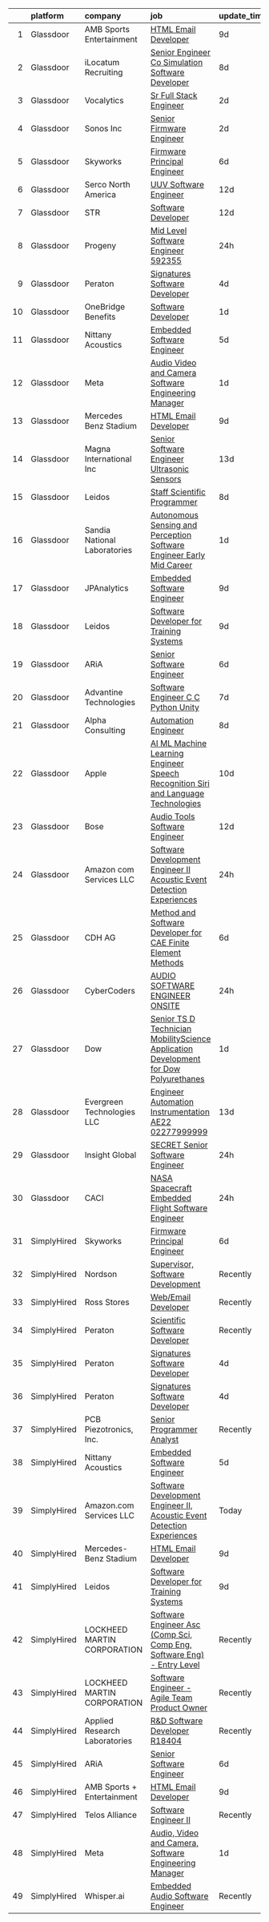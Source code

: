 

|    | platform    | company                       | job                                                                                                                                                                                                                                                                                                                                                                                                                                                                                                                                                                                                                                                                                                                                                                                                                                                                                                                                                                                                                                                                                                                                                                                                                                                                                                                                                                                                                                                                                                                                             | update_time   | location                |
|---:|:------------|:------------------------------|:------------------------------------------------------------------------------------------------------------------------------------------------------------------------------------------------------------------------------------------------------------------------------------------------------------------------------------------------------------------------------------------------------------------------------------------------------------------------------------------------------------------------------------------------------------------------------------------------------------------------------------------------------------------------------------------------------------------------------------------------------------------------------------------------------------------------------------------------------------------------------------------------------------------------------------------------------------------------------------------------------------------------------------------------------------------------------------------------------------------------------------------------------------------------------------------------------------------------------------------------------------------------------------------------------------------------------------------------------------------------------------------------------------------------------------------------------------------------------------------------------------------------------------------------|:--------------|:------------------------|
|  1 | Glassdoor   | AMB Sports   Entertainment    | [HTML Email Developer](https://www.glassdoor.com/partner/jobListing.htm?pos=115&ao=1136043&s=58&guid=0000018267a66456b1d75ea8cf49252b&src=GD_JOB_AD&t=SR&vt=w&cs=1_4c4c8194&cb=1659596334511&jobListingId=1008028235126&jrtk=3-0-1g9jqcp4ekf0n801-1g9jqcp4sk60j801-eacde8b18bac105a-)                                                                                                                                                                                                                                                                                                                                                                                                                                                                                                                                                                                                                                                                                                                                                                                                                                                                                                                                                                                                                                                                                                                                                                                                                                                           | 9d            | Atlanta, GA             |
|  2 | Glassdoor   | iLocatum Recruiting           | [Senior Engineer   Co Simulation Software Developer](https://www.glassdoor.com/partner/jobListing.htm?pos=112&ao=1110586&s=58&guid=0000018267a66456b1d75ea8cf49252b&src=GD_JOB_AD&t=SR&vt=w&ea=1&cs=1_56d978b8&cb=1659596334511&jobListingId=1008031184795&cpc=FB7E4A1762AE5BEC&jrtk=3-0-1g9jqcp4ekf0n801-1g9jqcp4sk60j801-3d7f67eb8dbe255a--6NYlbfkN0D1UcI9BXC1f5QSBjMbPamHM6GlmOeW7DhZo1lcFVxibe-vyE4u5NZNh4gYETyu5OMFhdH-WBklkaddU-TxotsMAFIXZ8lhyqh95OVXubFBgikApSy1URaL6nfvsi0uy7p44YIwUYwOjBvN1kQTFzH0pL2q51e43f2zZcrg3-KSUd8MLAz2NQJI1-EzcnAQvhjIBlthgZlLB5HTlpgNLZbSkdZJhxLFmU0S3sQ9_DxVuBeVmhepP3k_VATdtNURFEKJkyBIUKXb7EUrVNzz_8mSnOuu9IfHf6afOI5LY9pd260vYUpTCpGc_-EcvaN98Rz6uw1eJj6bXMdkTFqpaX_ZnY_u_UFmTO6XiExBz0yE4qIll8eWq2apgS8-qehWv_d7F5VPqdysXH3OG_dTcoMFetztOJKUbnHe6rEH0LaquEm7E4TmQqC6j64KPNYVq9tNLLfNgY_zZHgLy0Ri0IBwKAr2Ge0i9eTqbb2f9R0Ug9g2Hled26Oo5kBNMKmgWq82SMibZlHQ-7gzVfB2YJGe83sbjpC3SzAi9eVKDe2RVyJffVq2Nv8P)                                                                                                                                                                                                                                                                                                                                                                                                                                                                                                                                                                                                   | 8d            | Westmont, IL            |
|  3 | Glassdoor   | Vocalytics                    | [Sr  Full Stack Engineer](https://www.glassdoor.com/partner/jobListing.htm?pos=118&ao=1136043&s=58&guid=0000018267a66456b1d75ea8cf49252b&src=GD_JOB_AD&t=SR&vt=w&ea=1&cs=1_76f20dac&cb=1659596334512&jobListingId=1008045659637&jrtk=3-0-1g9jqcp4ekf0n801-1g9jqcp4sk60j801-8945c6b11cdb6226-)                                                                                                                                                                                                                                                                                                                                                                                                                                                                                                                                                                                                                                                                                                                                                                                                                                                                                                                                                                                                                                                                                                                                                                                                                                                   | 2d            | Remote                  |
|  4 | Glassdoor   | Sonos  Inc                    | [Senior Firmware Engineer](https://www.glassdoor.com/partner/jobListing.htm?pos=121&ao=1136043&s=58&guid=0000018267a66456b1d75ea8cf49252b&src=GD_JOB_AD&t=SR&vt=w&cs=1_fba7d2eb&cb=1659596334512&jobListingId=1008045067501&jrtk=3-0-1g9jqcp4ekf0n801-1g9jqcp4sk60j801-6430edc7977b7480-)                                                                                                                                                                                                                                                                                                                                                                                                                                                                                                                                                                                                                                                                                                                                                                                                                                                                                                                                                                                                                                                                                                                                                                                                                                                       | 2d            | Louisville, KY          |
|  5 | Glassdoor   | Skyworks                      | [Firmware Principal Engineer](https://www.glassdoor.com/partner/jobListing.htm?pos=101&ao=1110586&s=58&guid=0000018267a66456b1d75ea8cf49252b&src=GD_JOB_AD&t=SR&vt=w&cs=1_6856f178&cb=1659596334508&jobListingId=1008036261688&cpc=7C8D5D6438C602C2&jrtk=3-0-1g9jqcp4ekf0n801-1g9jqcp4sk60j801-e7fab630f13f3fc8--6NYlbfkN0DHQ2YF_lzanMOpjgFd_u1JSCUjxU03gesn9XxhbS0077QO4yJjDmI95AhBT2FcdaxIbs9_5ufFmM-YOeCI_eI14COSbnENS7Xm_bkReTALQz_wHDcZr0zT8RRUAiWev8-4FyqD9pVDF2C6Ocnsg8d2QDBddscxrqgyz9YqlQD5h_dgr8gKx-yfnUm3E_TjLSiQWpuhBESSPsEUke7wAcybIeDgkWk5pKju6snYU3jNe4FXgp-ZS3LzH1SE16ZGv7Nvh4OXafNV1gMojMf2YKTxyt9_phewjh1bPh9si-BUJmz8kN2id9fsRHxXqfrcyLLk6QAxnMJkOzNEYHV_sIA7koIYsBTpWA2tUsAPSY171Md0NfjFH0_PEpT1or8sdEVCRQPy5kPnQJzLWq0xOrHQrzsh2XgsEz3Xh2ZO22d3iUPEYJ5s8-nI0MVNp6kdcwBfGFb_7HIkWVLynsCjc9nGQYtxExZZ_onrV7CTSVjXVIw-Kdyans4smt5nIX4lS9-UiqYRzaD700-WpDQroWK0nXqDbeAETemboCI9HUDQDJTIqDkEUIUIS5-lolaBSaidlVzBMcI9yktQOxnTDdaH-pKCkI0Y_TeQ0DrE0eGYGZOvkv1APwYqoPmFgzkeHz2r-UiYWYtn25gvfB54pufbKUtpMBPJurk%3D)                                                                                                                                                                                                                                                                                                                                                                                                                                                                                                                 | 6d            | Beaverton, OR           |
|  6 | Glassdoor   | Serco North America           | [UUV Software Engineer](https://www.glassdoor.com/partner/jobListing.htm?pos=127&ao=1136043&s=58&guid=0000018267a66456b1d75ea8cf49252b&src=GD_JOB_AD&t=SR&vt=w&cs=1_a6e7784f&cb=1659596334512&jobListingId=1008022024506&jrtk=3-0-1g9jqcp4ekf0n801-1g9jqcp4sk60j801-c10f041f04d1a0fd-)                                                                                                                                                                                                                                                                                                                                                                                                                                                                                                                                                                                                                                                                                                                                                                                                                                                                                                                                                                                                                                                                                                                                                                                                                                                          | 12d           | Newport, RI             |
|  7 | Glassdoor   | STR                           | [Software Developer](https://www.glassdoor.com/partner/jobListing.htm?pos=124&ao=1136043&s=58&guid=0000018267a66456b1d75ea8cf49252b&src=GD_JOB_AD&t=SR&vt=w&ea=1&cs=1_191a0301&cb=1659596334512&jobListingId=1008023447856&jrtk=3-0-1g9jqcp4ekf0n801-1g9jqcp4sk60j801-d60648e76305f06c-)                                                                                                                                                                                                                                                                                                                                                                                                                                                                                                                                                                                                                                                                                                                                                                                                                                                                                                                                                                                                                                                                                                                                                                                                                                                        | 12d           | Dayton, OH              |
|  8 | Glassdoor   | Progeny                       | [Mid Level Software Engineer  592355 ](https://www.glassdoor.com/partner/jobListing.htm?pos=116&ao=1136043&s=58&guid=0000018267a66456b1d75ea8cf49252b&src=GD_JOB_AD&t=SR&vt=w&cs=1_5e2ba273&cb=1659596334511&jobListingId=1008050747766&jrtk=3-0-1g9jqcp4ekf0n801-1g9jqcp4sk60j801-a17c577752ec897e-)                                                                                                                                                                                                                                                                                                                                                                                                                                                                                                                                                                                                                                                                                                                                                                                                                                                                                                                                                                                                                                                                                                                                                                                                                                           | 24h           | Manassas, VA            |
|  9 | Glassdoor   | Peraton                       | [Signatures Software Developer](https://www.glassdoor.com/partner/jobListing.htm?pos=105&ao=1110586&s=58&guid=0000018267a66456b1d75ea8cf49252b&src=GD_JOB_AD&t=SR&vt=w&cs=1_a6d595fb&cb=1659596334509&jobListingId=1008039349868&cpc=C19BE7EA145E205E&jrtk=3-0-1g9jqcp4ekf0n801-1g9jqcp4sk60j801-12b7d26dee4f4361--6NYlbfkN0Cx7R8OmodZU4Ze4hnUhR0Myw3_voyDLMHXumN7ynSuTrXceT3foN28OOGtcbbQ_775nrUtcEj3Ul0vLtzdamFe0Adhdve6qrEAT8Ivol-tXcF8bxWk0r1gBssjXWmRkIGjy8acjiZtQjOiAyyUnn_Cr58-YUJ4aKkcYNo0yl5RUpsWLzkfl9et0RAvYat0z13WX46p77d9HTkocp4eFoUzYFi9-Mdh9DJbTaiT2htRbF7qWKQm6YAPRnInPfaI4S3aM4UtUmKT5JQiAC0Ar-_zZyroypzKLTjZVHqyh9MXALY148wtE5EXtTSvAqWJszEWkPVelBkJkFRtym_XJKWUILkK__qUqEd-ZIVt2O9bwpmiHGJHt6sQOGHG8yR5olALDs53V4hqFjQILWNShcJ38p-mc48MiD5Gs1qUBhFg3KLxtyFiz7jJfchvu4CqXbdp_bqVGIpngEnZ11EZxYI6_sJ5dO3tLi66fNwoHcIS-RGZ0Kbc3WBmr67qsG4MbJ55ITP26exxrOiqiEzLjDEYg4ev7rSOV8zgCesiX3zTSlEFI20W9PN8wvq5W2RyDm4HX3BBkrtr-7JBDQi5eSQ54Jp6KilMpEnbHP7zCC4dJng7HzdCozqmzgAolTfhCcF0L4r-iRSJZ0WDb4SNky-ayCc-HE3ccSbhYGGzYwF-LbJ75wdh3UCitJ2kqvSSSgk4dxx7I-JTkCAtaNI4M418ZwBzzbMe2NtSlkPuWRPEc2updoAkxkCDUzpEa785MHedQtN4Mi4qbGWQmoS6fUbA6LdIrM1yAoivC4q969Ye6mE7KkIN-_JcTAONk7PY2K05g5dPlo78kJLp6EtgCZlwl9AMNb65Hw24wJMWz9pI_OvjR_r77ziHhrgs0L2vbWB91DSv93wi0Ad4rSrLP9j-Vhy78oiatKv_6M0IUK0mly4k72r7bSl4_-Sp5Z3ldg2BrQoKsC_8uQjH3jvOOLGl_lV9N-Yp9iI0k3xR_2BIVJQqNODKAVWCPmgcsjoAp9D9HuZoB4-QF2bxG6J86ln-fSTVwgNYEwDk4m3Y3KLRfeZLeI5S4VBwiSGeRcsZ1qpXIGjOY_CaOdqRV6OOWhhWnBi9nxYIJyso_-KIJDYFWmudcrmB7x2nPFiEAo7JDIEzTtMD79YGlA%3D%3D) | 4d            | Bethesda, MD            |
| 10 | Glassdoor   | OneBridge Benefits            | [Software Developer](https://www.glassdoor.com/partner/jobListing.htm?pos=120&ao=1136043&s=58&guid=0000018267a66456b1d75ea8cf49252b&src=GD_JOB_AD&t=SR&vt=w&ea=1&cs=1_5edb77ea&cb=1659596334512&jobListingId=1008047095097&jrtk=3-0-1g9jqcp4ekf0n801-1g9jqcp4sk60j801-36642876585a2c62-)                                                                                                                                                                                                                                                                                                                                                                                                                                                                                                                                                                                                                                                                                                                                                                                                                                                                                                                                                                                                                                                                                                                                                                                                                                                        | 1d            | Buffalo, NY             |
| 11 | Glassdoor   | Nittany Acoustics             | [Embedded Software Engineer](https://www.glassdoor.com/partner/jobListing.htm?pos=107&ao=1110586&s=58&guid=0000018267a66456b1d75ea8cf49252b&src=GD_JOB_AD&t=SR&vt=w&ea=1&cs=1_54929ba2&cb=1659596334509&jobListingId=1008038298146&cpc=4B86475FAF393599&jrtk=3-0-1g9jqcp4ekf0n801-1g9jqcp4sk60j801-0ea1849893469c83--6NYlbfkN0DfhRLDY5E7BVY3xhBTAobuSaZ3WR2SqAJ-w4NHeQGDZxuTLtiUsxSy8QBXJ2H4pCbw38-bo7P_bVKAwnqdF-Sn4qZ2uCo5pvG_GM1PTL_Bq58rSSAKQ192D_2f5Ej86OhFOm13DGp2Wk2WB5ggup-37_Sqc6LRpevodul_IJcceisAhrDJtv5G_26PII0NW5xw2z01pg6imC6MyEX95uOk3BofMjecRNaNke1MEqxJAAWJgbZpbu9InDgpMQ9vemlS6cZ5nwqxTuGZbVUWGFC5YiUvBhNfMWBhMF_tRzZvKKUm2vOQqS99fY_XjV0XV0PJoDM2FKw6Xw1C2WpiL4Gx9Mi5NH-LxeTimyBlC-wdJdV8Ux0CjfcUNjr-aF-ehYiIxRHN-A7dMSgm9sDGLP2XbfDQlYAxOvPZ26AWJmbYi0-i9lY5c0V1Gi9w9Jv-3YNLYCawwOD6AEFiqgZCug290Ki4ty4mg0eFifaoiw8pu8cMFsVut-nxTYO5daXmIQM%3D)                                                                                                                                                                                                                                                                                                                                                                                                                                                                                                                                                                                                                                                                             | 5d            | Remote                  |
| 12 | Glassdoor   | Meta                          | [Audio  Video and Camera  Software Engineering Manager](https://www.glassdoor.com/partner/jobListing.htm?pos=108&ao=1110586&s=58&guid=0000018267a66456b1d75ea8cf49252b&src=GD_JOB_AD&t=SR&vt=w&cs=1_a612bc57&cb=1659596334509&jobListingId=1008048424140&cpc=292036AD7E8A5303&jrtk=3-0-1g9jqcp4ekf0n801-1g9jqcp4sk60j801-2f3e3f080289ccc8--6NYlbfkN0DYl4UJW4r1Vl7FEn6T9F-rD9lpC-0oMJVSiWjK_MGUd8e8cHXcpv6KPyjLHZEfqkUkuW4FeZdGHDOYIbKXpOVzpgHYmd0Mdxqbqr9bWX3wOX-YPwUGzzOCVebAPW5gJCa7KI4uayUPCSFg0Fa9x7a0yOW_XMVHtA9I4R6GFxvKRwny0T-wmqiD_LqxCY-RiiVsN9NqARkNrOMLH7fW4EIkFu9A_iTYP19BCgnHMs0q4laaN8qFh0sfydJ9o80bK8q8ioJ8RwyMRodCMuefAazuuUBzB3APqOzfDe7Ui1UOfCXIFvxtMJ_2ZVaUX4MmZbfuQ2edILuzU5N3sFIk2_reCHaY6M4NHi4siZDywGYJNDdat3BuPHBiqgHiH_fJotuFe4ftZ8QIgnyOMsWLQOygnG_RFX3HjD55gaDq9hJ6pY4zW_l6ZTJ2jAtlPQZBIdRXxIcT4PPxHOknXy6LPRmYEk7Pz4OoOdzc2HOG2AzRh11_xP9hXpnl47mu_O_O6g6LB9IGVmFJiagmi3NmLHzIM8EQCDouQVnvEEtt4eHBSrwYV5eCGt-dKW7pPEK8CVSS8_P6u5lCBrGjufGf3zq9i4HeUMfAAQ0NxaQ7T3ESOqtkrDlNrrDPgi1_cF0UZwsVw0WYToVsjem2P8_IQRTJ1q4oDj318aYNFxA5HCbENjXPc7FMtYcSN3nNiuAPtjmOtleQUcv5PmoWf22vm1b-vuuHG9Tsm5j6rBTqJbuoigONpTYLZnzZ31FQhrAtTUxySef9DcEAlT-YXHbKuCLYpfc_XunwgYQhHH30X6-AyJdnuLyUF-CZudU6ZBYAuRIXoBVwXJmcD54Cl4c_8h8kjP0m2p32HFmxzc79UG2G9WGP7id0KF5TVE_Gxi775JRZMXXHvsBsesqGqKvA3P3XlKq7ENvf9F6SZCxe_gHgpb0Xss5Rza2zL0SRFfqOHp4AAq-Ll_WRSfdyEEEO1Cfz4u3UFYRrilMluDdJd2aYiWQVyl4DgF0853Z7CHV9Da6roRsv7BLOz2z3QAz-5ArlB0AgTykVErrGmS59mBc6rQ%3D%3D)                                                                         | 1d            | Burlingame, CA          |
| 13 | Glassdoor   | Mercedes Benz Stadium         | [HTML Email Developer](https://www.glassdoor.com/partner/jobListing.htm?pos=113&ao=1136043&s=58&guid=0000018267a66456b1d75ea8cf49252b&src=GD_JOB_AD&t=SR&vt=w&ea=1&cs=1_5060c0fe&cb=1659596334511&jobListingId=1008028184763&jrtk=3-0-1g9jqcp4ekf0n801-1g9jqcp4sk60j801-9a547699c45640b0-)                                                                                                                                                                                                                                                                                                                                                                                                                                                                                                                                                                                                                                                                                                                                                                                                                                                                                                                                                                                                                                                                                                                                                                                                                                                      | 9d            | Atlanta, GA             |
| 14 | Glassdoor   | Magna International Inc       | [Senior Software Engineer   Ultrasonic Sensors](https://www.glassdoor.com/partner/jobListing.htm?pos=122&ao=1136043&s=58&guid=0000018267a66456b1d75ea8cf49252b&src=GD_JOB_AD&t=SR&vt=w&cs=1_27472a9a&cb=1659596334512&jobListingId=1008020691159&jrtk=3-0-1g9jqcp4ekf0n801-1g9jqcp4sk60j801-9206e4547b050ee0-)                                                                                                                                                                                                                                                                                                                                                                                                                                                                                                                                                                                                                                                                                                                                                                                                                                                                                                                                                                                                                                                                                                                                                                                                                                  | 13d           | Auburn Hills, MI        |
| 15 | Glassdoor   | Leidos                        | [Staff Scientific Programmer](https://www.glassdoor.com/partner/jobListing.htm?pos=104&ao=1110586&s=58&guid=0000018267a66456b1d75ea8cf49252b&src=GD_JOB_AD&t=SR&vt=w&cs=1_5d2ba184&cb=1659596334508&jobListingId=1008032008142&cpc=009A9C8147DF705D&jrtk=3-0-1g9jqcp4ekf0n801-1g9jqcp4sk60j801-1f38abc9fade6d07--6NYlbfkN0CZUO70VSdYKA8PR3jfrSh5ljhqJhfDt0PzQCMubt8cRihWbmqO_-Ccw6DGinMZCyLjp7BOTRSlLWf3gecSskMubrtfqdweFHo-tiUJv3MS7mmsQgUZSSWJxsyjB2X_ymEgsC8kMBCxJYrrYD2Hlb7w2vJZ5jZQbRUgFj-m7MwtFeyGIzhx1winPE9yImZMbcHQe-M9fjkIXJIXNKx46yD00CfSuB5Tso6aMvHM-snJvxM_jprAgeOx5HmuV1otbdekBqNTjxljzl34ARNwEEmEZpBVOnedBybdMqg1c5p5xOfFr0LNHoEvHUlxUeFjLDp3fa84lMRHuWzH5MB34ikSMyU4nZL_fF53LLrYwbwVL3Y-nCbJyOtE2DBIJTpIqPeEuy8U4NPBSDRTpweJeP9Pr2T7OdyQSnDalVdLXlH_jHbVR8ZKBsq-jQfQJaVaCoAJ38Aa3ZkGa6Zgez3S7-Rqfc89L_wRs1hZNigAfJL9LSrgBJySuTU4UAfYE2J3FM2djbSFZPpFbdoDAYbEd53nDgPhtLHwucCfZ1KD2g0kqt7sxDypM3x9pmnctL34ZXuONqyI9z6Y1xhjFpD4ruAJ1yDIAXIVYd52-TKk6EsGj0PKv43KyycY)                                                                                                                                                                                                                                                                                                                                                                                                                                                                                                                                                               | 8d            | Bethesda, MD            |
| 16 | Glassdoor   | Sandia National Laboratories  | [Autonomous Sensing and Perception Software Engineer  Early Mid Career ](https://www.glassdoor.com/partner/jobListing.htm?pos=114&ao=1136043&s=58&guid=0000018267a66456b1d75ea8cf49252b&src=GD_JOB_AD&t=SR&vt=w&cs=1_d1cb6cbe&cb=1659596334511&jobListingId=1008047913311&jrtk=3-0-1g9jqcp4ekf0n801-1g9jqcp4sk60j801-71bb59f86f70195a-)                                                                                                                                                                                                                                                                                                                                                                                                                                                                                                                                                                                                                                                                                                                                                                                                                                                                                                                                                                                                                                                                                                                                                                                                         | 1d            | Albuquerque, NM         |
| 17 | Glassdoor   | JPAnalytics                   | [Embedded Software Engineer](https://www.glassdoor.com/partner/jobListing.htm?pos=126&ao=1136043&s=58&guid=0000018267a66456b1d75ea8cf49252b&src=GD_JOB_AD&t=SR&vt=w&cs=1_82788d9f&cb=1659596334512&jobListingId=1008027057037&jrtk=3-0-1g9jqcp4ekf0n801-1g9jqcp4sk60j801-884b5ac597197960-)                                                                                                                                                                                                                                                                                                                                                                                                                                                                                                                                                                                                                                                                                                                                                                                                                                                                                                                                                                                                                                                                                                                                                                                                                                                     | 9d            | East Falmouth, MA       |
| 18 | Glassdoor   | Leidos                        | [Software Developer for Training Systems](https://www.glassdoor.com/partner/jobListing.htm?pos=103&ao=1110586&s=58&guid=0000018267a66456b1d75ea8cf49252b&src=GD_JOB_AD&t=SR&vt=w&cs=1_657701b4&cb=1659596334508&jobListingId=1008027833923&cpc=63E4514951618C5C&jrtk=3-0-1g9jqcp4ekf0n801-1g9jqcp4sk60j801-183065c03579bde0--6NYlbfkN0CZUO70VSdYKA8PR3jfrSh5ljhqJhfDt0PzQCMubt8cRihWbmqO_-Ccw6DGinMZCyKXTah149IElIo13-QZQJcdQn15N9Jxw-gfH0vBNXQ83H-xL1VHb5T889X15fcU2GMZMPBZ13hyA7bZo_vy9UZYTq3zNO-5xR-6bX809QKaAQNeiZOe6Q0LKrXFvxHx8YrRVSc8eCgTqlacmxuzzek5gOlsiVXqqYLOa48pAfXx0yqclYlffCN4tvnyGfqLqobfJajWSqIf3kOgUaDKW2teJdMMHpAnP7QnNsgO43WE2CCKw8KoOOCYClMNLHueM18aVsI2efTRz7SJAHtM5t-WS7NShhnUmCd8QtUZlwiTdZFKjtLXQkvsV43bWB9HFIPa0cTpaEI61N4Qa0QgEIaKZ_GsXNMMdEk6I8ewtHPHvU_suVu7tH3YqVGGHXRqQzmoKfB4aubb35GA8qJvZBQGlN5H3hYsvioFQUfCAD_3B2FX6zcEktCP6KzAhCZzKh21hY1IWzaLh76ysp-rsTxCJEAqeGsHXGPTbqTFqjtfG5iRp3sig34EA-2XW3JSLzkCglb0bbOkqreN0vwrc8tMifn-DTSaKrzDbhbtGtabaEHnz-YtZDTjs8B8uEUuYQegW2yPuL8Jkw%3D%3D)                                                                                                                                                                                                                                                                                                                                                                                                                                                                                                                       | 9d            | Bethesda, MD            |
| 19 | Glassdoor   | ARiA                          | [Senior Software Engineer](https://www.glassdoor.com/partner/jobListing.htm?pos=102&ao=1110586&s=58&guid=0000018267a66456b1d75ea8cf49252b&src=GD_JOB_AD&t=SR&vt=w&ea=1&cs=1_e54a673a&cb=1659596334509&jobListingId=1008035313771&cpc=A1F772DE77098288&jrtk=3-0-1g9jqcp4ekf0n801-1g9jqcp4sk60j801-55062b51fc6b7795--6NYlbfkN0ACu_hgM4mYOpGjE6TXudS1eLEYdlotK5aSiNrSIRlNjrOhnyvEHI4wAf0vSRgE6-O0rvPs7gvb9THpwAfOFg_uj7xGB_lcX92EiFk_Bb3v_2ryN0Jo0SjUxS2BXdfgUXa7nqfq6enH0dD0_fK8DyMPAuza8qkuUTiV0w7Sdo36SCM3bdktqmxMWCxsk5x4xjoYOML-N_Z9AhGcB39uqEV4CZbxHvrNSg2vQStAhaNr68_ujaPoQkMBRuHA4NwDgjRxMJAzK-1S2kdzI0x3riABDtch2inwRpwH-PnjnQZ39LFn8L5pTkKb9B7mVstmEAiYn051PxYjt6h8--O-M6zUSUlTKaaUP4-zmCBRRIAX95ynnzY7NU7ZUgb19KMAxaF_5WvOn96wBc_zXFYoj6wV5CqKmh_3eMu2HeGBy6A_DeCKXqSn0XqbOyHCfntDbP7MIS2ypc0rbSp33jLtF5q2wo3cvWfTeac9EjF6GTseKXjQGT-6V_1x5ZKtQILAFZ0Kwulo_UIITg%3D%3D)                                                                                                                                                                                                                                                                                                                                                                                                                                                                                                                                                                                                                                                                 | 6d            | Seattle, WA             |
| 20 | Glassdoor   | Advantine Technologies        | [Software Engineer  C C    Python  Unity ](https://www.glassdoor.com/partner/jobListing.htm?pos=128&ao=1136043&s=58&guid=0000018267a66456b1d75ea8cf49252b&src=GD_JOB_AD&t=SR&vt=w&ea=1&cs=1_3d2d11f5&cb=1659596334512&jobListingId=1008034437453&jrtk=3-0-1g9jqcp4ekf0n801-1g9jqcp4sk60j801-5aaf3de5b7adc6e3-)                                                                                                                                                                                                                                                                                                                                                                                                                                                                                                                                                                                                                                                                                                                                                                                                                                                                                                                                                                                                                                                                                                                                                                                                                                  | 7d            | Redmond, WA             |
| 21 | Glassdoor   | Alpha Consulting              | [Automation Engineer](https://www.glassdoor.com/partner/jobListing.htm?pos=106&ao=1110586&s=58&guid=0000018267a66456b1d75ea8cf49252b&src=GD_JOB_AD&t=SR&vt=w&ea=1&cs=1_60723287&cb=1659596334509&jobListingId=1008031063827&cpc=A938E184CF850189&jrtk=3-0-1g9jqcp4ekf0n801-1g9jqcp4sk60j801-0685a86701fb0c1d--6NYlbfkN0CmztqN_51rcXXt1zGaqXL2SM702I5KuCok5O3lQmzZOFwxmpqFAedJIljPvkZxaoEBbIogKBsaHYKYWbz3SdAg7oeV2NI8FN72Z8l1jmjO366gdF-F6YmzjUlS2VxE8Z1lElGYSdMe0hsZF2MpSR9APiXAN63P53BgGynGRJ3ghlCErUuNpehxQhGQMRKJsFtKM909rJsaRTjWphAjaaWgC0CS6SpBxXIWf4Vt3wKxkPTX2IUYQa14oE1mmRCRPikPTUHaPheOk9qy4-mpBmZhI_IDrn9mkbrjP6gpXxVdgqPCCXGehu9Qlu8-QMtSrSK3RZ2v7W4tbP_w3CISekD6sZWKAbWMFfLpjiSsDJMwuhFgpa-E-Q4a5b3dFkSOTtALoARQH7t0xYNcKNQwKX52MXZvffn66rbhgNJEPyPmz2g2rCv0FCBas4vSj7ihYg4xdR8NcnkxvbZ00J3j2mNJjAevchWtw4LC6aw4699snmV341qHOA6nKXng7LHHxEa9c5zZlamNZyg57PBbOsKG)                                                                                                                                                                                                                                                                                                                                                                                                                                                                                                                                                                                                                                                                  | 8d            | West Point, PA          |
| 22 | Glassdoor   | Apple                         | [AI ML   Machine Learning Engineer  Speech Recognition   Siri and Language Technologies](https://www.glassdoor.com/partner/jobListing.htm?pos=109&ao=1110586&s=58&guid=0000018267a66456b1d75ea8cf49252b&src=GD_JOB_AD&t=SR&vt=w&cs=1_35455d3f&cb=1659596334509&jobListingId=1008025019899&cpc=292036AD7E8A5303&jrtk=3-0-1g9jqcp4ekf0n801-1g9jqcp4sk60j801-c2d954e567e3d4b3--6NYlbfkN0BvKrLyj5gPmtZO9T8euul8TCxuuKNOtzRJOomxnwSEodTz2Bc-sPZlm1JPYWoVnTFEDzg0Vx42kRpR89GPxzVd3-X-QAocJl6LWkVdvmMNgjvLiCmnUmNab4ASL_z-nXeBHdLwnKJduunKJICJTVo56Ib4eNOYR6Rs2rwulJ13Vscl68mOblZXsDNPSAudJWITAxTZZNBlt6UVAe5qDzdIDWHH7LcfU2k2bnLh2xBxQb1gk1dSCHgLvqL7IQfXH7sn5dD7Cswv4BO_HEeZnI0sUTzgSCBTCZVYmpADyJzxBGvx2C_EBViuwi89qi-rFWImAvm1FBYyfN6MgIxoY74PDgZyEu9obc3D6IeiuCk2vORFrSWuAHpEAAMxLgX8x4Xv0aPWf47jUXUonCVJBIhfy4mKGTufTrZFGmqrnexGt02hIVPoV9imi08lr3A1fmRxcMYyRUVzJHg2EfDLzZUmQ4ZuhS4Vug4oJxwdlZ1g1M1jzuKpavj_NCun71QOjx5RqIn0dN73OFC4FlaKyU0nz5zIsZVhTMwN_CTjPDiwAP2OA6Oc3gTeGw7AjtB0ybRLwyDvIjPKP0wZBETYAFs3Fzmbpxf2Tp0K-fraADroLA28SyomTeUOyduAmN1QKfw1JCK8vuSxw90wuygMaJ3uli7oRKFkJpiYDwiFzAwRxcbK9OvCV8bacX5XkDWr3F-eQw083RTSr4uTnsBYFmVNnMtr_VeIdnaao_Zl1wBanKVR5Lz996bdS5Um-J7VaassMv_Ao2N9DDYmh7LEZS12qJ-OB4cTIF4mRAUGU0-U9VLiJEBFdfK9_AEa3Gp0EStJashnyH0n5_oKEswOQD2NktTimPPD-Z8peEV87-7peQWzDDlg9aD7KmU1nshEd2voaRFOGkd_V9hnsPXf_-0TnhEJmuu-WAeIM1uGAZDIPrvXtLvFaSM8ohdkOF-2SlOQ_MsRN78eQBCdWuQArXsdsTXErWrSRXie01x2SqIs3nzfoZZKBNctShhOQ770SvF61DK2pni3U5budo4X0hIsugJF2E6quzA%3D)                                                      | 10d           | Cambridge, MA           |
| 23 | Glassdoor   | Bose                          | [Audio Tools Software Engineer](https://www.glassdoor.com/partner/jobListing.htm?pos=125&ao=1136043&s=58&guid=0000018267a66456b1d75ea8cf49252b&src=GD_JOB_AD&t=SR&vt=w&cs=1_c5017424&cb=1659596334512&jobListingId=1008023325838&jrtk=3-0-1g9jqcp4ekf0n801-1g9jqcp4sk60j801-28a8ee5c65f161ae-)                                                                                                                                                                                                                                                                                                                                                                                                                                                                                                                                                                                                                                                                                                                                                                                                                                                                                                                                                                                                                                                                                                                                                                                                                                                  | 12d           | Remote                  |
| 24 | Glassdoor   | Amazon com Services LLC       | [Software Development Engineer II  Acoustic Event Detection Experiences](https://www.glassdoor.com/partner/jobListing.htm?pos=117&ao=1136043&s=58&guid=0000018267a66456b1d75ea8cf49252b&src=GD_JOB_AD&t=SR&vt=w&cs=1_63a73a74&cb=1659596334512&jobListingId=1008049350677&jrtk=3-0-1g9jqcp4ekf0n801-1g9jqcp4sk60j801-deab3c902481359f-)                                                                                                                                                                                                                                                                                                                                                                                                                                                                                                                                                                                                                                                                                                                                                                                                                                                                                                                                                                                                                                                                                                                                                                                                         | 24h           | Irvine, CA              |
| 25 | Glassdoor   | CDH AG                        | [Method and Software Developer for CAE   Finite Element Methods](https://www.glassdoor.com/partner/jobListing.htm?pos=119&ao=1136043&s=58&guid=0000018267a66456b1d75ea8cf49252b&src=GD_JOB_AD&t=SR&vt=w&ea=1&cs=1_dadef69e&cb=1659596334512&jobListingId=1008035036576&jrtk=3-0-1g9jqcp4ekf0n801-1g9jqcp4sk60j801-86e6aa1c5ebc5de6-)                                                                                                                                                                                                                                                                                                                                                                                                                                                                                                                                                                                                                                                                                                                                                                                                                                                                                                                                                                                                                                                                                                                                                                                                            | 6d            | Remote                  |
| 26 | Glassdoor   | CyberCoders                   | [AUDIO SOFTWARE ENGINEER   ONSITE](https://www.glassdoor.com/partner/jobListing.htm?pos=110&ao=1110586&s=58&guid=0000018267a66456b1d75ea8cf49252b&src=GD_JOB_AD&t=SR&vt=w&ea=1&cs=1_9f3899e7&cb=1659596334510&jobListingId=1008050648540&cpc=654405A9B1E0A9F5&jrtk=3-0-1g9jqcp4ekf0n801-1g9jqcp4sk60j801-78706b8c9087d3c5--6NYlbfkN0CpFJQzrgRR8WqXWK1qKKEqALWJw739KlKqr2H-MSI4eoBlI4EFrmor2FYZMP3muM0Ai8CXh9BA6CE3lUaxwVX3v6QVtNyQ3MOLJHt-zKV1ksmDmRUo_xFla9snZBDD6FYDmTfovtcWFVIaJBIpEDCKBYPbPb4K_dPHZ5Z-E5YdlIVJNDm3UIqXuiRRVKn1BczWfWpKhVpiOfmJ93z8grHjffFiWA4AeZR7HebZghIRpWMjpVK15_WY9gzsi6i1qnWtWuVUY0mHU09CqngoDFxHSU7fPT7WX_niUcwf1qSVYn0P9TZT2ocnFyV5R4Ivms4VWa0kyEIbr7pvmMi9Od_ZIzOmYmy3qK2boDjrKqudo7-1OvRQC_RVCv35a1GzLk0cVakmBWHhOqHzoNcw71jnK4a0A4EeQ1CqxWkEbBgbP-IWKBWnTCxSNYRgBGONFNSevnxNFNy2vR_sMTHES2h0_F92A2Ebw-9lde2KmBED4NCWSqXCS6yQPVmyZNpJ6ZdFhFvv25Uu5tZUvBgTQ2Rs1FYNVbcaue4ndRSUeaiOXjiUX9IabnDmTHE82z6ivjdASVcsHX2MNYf7_z3Y3PkxKsOXD4DFz0mn_F_ArpZOIq7ngc4jytsi9G3oIW7LUd1jx5Tg8qcl_l5dm427P40UF6fLOYZ9nteJ3FNTIARy9wXZkcCVTXsCUxhvdkf9MsehMrRawUjsasHFM1JXghUfPGtdAO_Jni55gsSjr6LzV9IInxsz1lD3FHUAJexgkdOK8efG06Aa4F89LcuknhIVLq_S57Xq0Dw4T8ugndS8ZkJnQvLvZlVJ-2SDO2qzpeLq3rutXBs74h9FwaRmH6H3f-rosN3PwOcO0wgCQy0W0YhEz62c7CR7mIqNnNp_z-r7mekNCooSZyOU34LIEAjfaWXf75u147Y5ztR_u95d86WS0F2M1jlWzEDf13aq0b9TXPWLBBl0SMqSmKMkG5irk_1fAJ3cBKpYgwcDqfb7OA%3D%3D)                                                                                                                                                         | 24h           | San Jose, CA            |
| 27 | Glassdoor   | Dow                           | [Senior TS D Technician   MobilityScience Application Development for Dow Polyurethanes](https://www.glassdoor.com/partner/jobListing.htm?pos=130&ao=1136043&s=58&guid=0000018267a66456b1d75ea8cf49252b&src=GD_JOB_AD&t=SR&vt=w&cs=1_ea09257f&cb=1659596334512&jobListingId=1008047754485&jrtk=3-0-1g9jqcp4ekf0n801-1g9jqcp4sk60j801-a967188aabc88d94-)                                                                                                                                                                                                                                                                                                                                                                                                                                                                                                                                                                                                                                                                                                                                                                                                                                                                                                                                                                                                                                                                                                                                                                                         | 1d            | Midland, MI             |
| 28 | Glassdoor   | Evergreen Technologies  LLC   | [Engineer   Automation Instrumentation  AE22 02277999999](https://www.glassdoor.com/partner/jobListing.htm?pos=123&ao=1136043&s=58&guid=0000018267a66456b1d75ea8cf49252b&src=GD_JOB_AD&t=SR&vt=w&ea=1&cs=1_cb75a97d&cb=1659596334512&jobListingId=1008020224903&jrtk=3-0-1g9jqcp4ekf0n801-1g9jqcp4sk60j801-3bbdd351f541f9a6-)                                                                                                                                                                                                                                                                                                                                                                                                                                                                                                                                                                                                                                                                                                                                                                                                                                                                                                                                                                                                                                                                                                                                                                                                                   | 13d           | Horsham, PA             |
| 29 | Glassdoor   | Insight Global                | [SECRET Senior Software Engineer](https://www.glassdoor.com/partner/jobListing.htm?pos=111&ao=1110586&s=58&guid=0000018267a66456b1d75ea8cf49252b&src=GD_JOB_AD&t=SR&vt=w&cs=1_7e303602&cb=1659596334510&jobListingId=1008050015830&cpc=3BA4CE39D5B5DEF5&jrtk=3-0-1g9jqcp4ekf0n801-1g9jqcp4sk60j801-5b02cb7451abe8a0--6NYlbfkN0BKkHZu3wF05EeDimN_p6sYpKCMArvwa95YdH7UpkaBCqc7l59ErwqcinDaIJnobowJv4CLAC77RU-LQfDNv59WCre66gYrQT19sq7-6nYYOFAIR3oiiw-XTy2dG8NE6FbLt9tdxwp4SmlgNdof4blhMY_8FCXv1U_WAgllnH7f-LnjaR27i8FRPklHayL4de8AIQ5F6sA59iHygit2UGk6O5LzpkDfr4z-eFtIFzfifjpJay5wG27kiKVq3XDZKLDlNj3JQ-1yFvsv7DHJGxjAwH6kS7TA-3bu8qQPfvTX5EyVyIE38itxQLZN0nHzTaNBBer6cKYFVRVOkeJDXrwm-s3Cg8skrs7BYpe9KpNKXuAk4Q0r0PRN4m1BuT4SMoT07r-7T32ao4uGulLO2gcBjgq0xEI3Cn-f-u2AyQ-y-q7i4kGYA0LpYapzcN0IeAZoGqb_pb8x6P7kEIQ8zWsa6UBXxkq1u4ko1fUVUQDEZYMP9WoO7LRB)                                                                                                                                                                                                                                                                                                                                                                                                                                                                                                                                                                                                                                                                                           | 24h           | Norfolk, VA             |
| 30 | Glassdoor   | CACI                          | [NASA Spacecraft Embedded Flight Software Engineer](https://www.glassdoor.com/partner/jobListing.htm?pos=129&ao=1136043&s=58&guid=0000018267a66456b1d75ea8cf49252b&src=GD_JOB_AD&t=SR&vt=w&cs=1_c2137da9&cb=1659596334512&jobListingId=1008050841986&jrtk=3-0-1g9jqcp4ekf0n801-1g9jqcp4sk60j801-42530d04595e727b-)                                                                                                                                                                                                                                                                                                                                                                                                                                                                                                                                                                                                                                                                                                                                                                                                                                                                                                                                                                                                                                                                                                                                                                                                                              | 24h           | Houston, TX             |
| 31 | SimplyHired | Skyworks                      | [Firmware Principal Engineer](https://www.simplyhired.com/job/yuEUvYe0pl4Po-wAwnXRdK_l9ULtLEgCAnIciQtolHAur5kp79b7-w?q=acoustic+developer)                                                                                                                                                                                                                                                                                                                                                                                                                                                                                                                                                                                                                                                                                                                                                                                                                                                                                                                                                                                                                                                                                                                                                                                                                                                                                                                                                                                                      | 6d            | Beaverton, OR           |
| 32 | SimplyHired | Nordson                       | [Supervisor, Software Development](https://www.simplyhired.com/job/iQzzo1syGvp_LK8EJJqfW1QgjC_kO-c6mh7ke3kUDToUb4_3_pNFMw?q=acoustic+developer)                                                                                                                                                                                                                                                                                                                                                                                                                                                                                                                                                                                                                                                                                                                                                                                                                                                                                                                                                                                                                                                                                                                                                                                                                                                                                                                                                                                                 | Recently      | Carlsbad, CA            |
| 33 | SimplyHired | Ross Stores                   | [Web/Email Developer](https://www.simplyhired.com/job/iapHcCXyBAwSCQxFgqTzcH6pCeCWlT5U6RhkIjo60dultz2bPETatw?q=acoustic+developer)                                                                                                                                                                                                                                                                                                                                                                                                                                                                                                                                                                                                                                                                                                                                                                                                                                                                                                                                                                                                                                                                                                                                                                                                                                                                                                                                                                                                              | Recently      | Dublin, CA              |
| 34 | SimplyHired | Peraton                       | [Scientific Software Developer](https://www.simplyhired.com/job/7QYgSHmP-LaULOI13l0r_sxWb_0wHWMGwpZBJR4iEeFKmhhjsbVj-g?q=acoustic+developer)                                                                                                                                                                                                                                                                                                                                                                                                                                                                                                                                                                                                                                                                                                                                                                                                                                                                                                                                                                                                                                                                                                                                                                                                                                                                                                                                                                                                    | Recently      | Bethesda, MD            |
| 35 | SimplyHired | Peraton                       | [Signatures Software Developer](https://www.simplyhired.com/job/L-LMmTK2C4Y-VSnfqUXmHq2H9cBJjF50U1BTL0SHR_PjYA5WaMCFWA?q=acoustic+developer)                                                                                                                                                                                                                                                                                                                                                                                                                                                                                                                                                                                                                                                                                                                                                                                                                                                                                                                                                                                                                                                                                                                                                                                                                                                                                                                                                                                                    | 4d            | Bethesda, MD            |
| 36 | SimplyHired | Peraton                       | [Signatures Software Developer](https://www.simplyhired.com/job/VhxXHzc1HuSwgvJxF9sKZQ2uXq6BwCFPmRIcEGeH9slcr0dBpgm7Wg?q=acoustic+developer)                                                                                                                                                                                                                                                                                                                                                                                                                                                                                                                                                                                                                                                                                                                                                                                                                                                                                                                                                                                                                                                                                                                                                                                                                                                                                                                                                                                                    | 4d            | Bethesda, MD            |
| 37 | SimplyHired | PCB Piezotronics, Inc.        | [Senior Programmer Analyst](https://www.simplyhired.com/job/eQBYwWiHkxugufpP5RasTROUJ8GSCTQyB7il0JPt8M58snoQJ9LUjQ?q=acoustic+developer)                                                                                                                                                                                                                                                                                                                                                                                                                                                                                                                                                                                                                                                                                                                                                                                                                                                                                                                                                                                                                                                                                                                                                                                                                                                                                                                                                                                                        | Recently      | Depew, NY               |
| 38 | SimplyHired | Nittany Acoustics             | [Embedded Software Engineer](https://www.simplyhired.com/job/1KQOCBmqTQS6VN0wgWGOGhQPKFwCICyDOq9hXVgmI30jMlOOT1w0Xw?q=acoustic+developer)                                                                                                                                                                                                                                                                                                                                                                                                                                                                                                                                                                                                                                                                                                                                                                                                                                                                                                                                                                                                                                                                                                                                                                                                                                                                                                                                                                                                       | 5d            | Remote                  |
| 39 | SimplyHired | Amazon.com Services LLC       | [Software Development Engineer II, Acoustic Event Detection Experiences](https://www.simplyhired.com/job/n2cWjj1gu-rdNEwNE2KRZQWFIVe7W0gvUkC8yVN1cR9DXx7QMFSqvw?q=acoustic+developer)                                                                                                                                                                                                                                                                                                                                                                                                                                                                                                                                                                                                                                                                                                                                                                                                                                                                                                                                                                                                                                                                                                                                                                                                                                                                                                                                                           | Today         | Irvine, CA              |
| 40 | SimplyHired | Mercedes-Benz Stadium         | [HTML Email Developer](https://www.simplyhired.com/job/fY2w_fRRswCzqrXijLXSH2JBF89JdcDfj5Fo0QCk3zhuXbCXVpOY3w?q=acoustic+developer)                                                                                                                                                                                                                                                                                                                                                                                                                                                                                                                                                                                                                                                                                                                                                                                                                                                                                                                                                                                                                                                                                                                                                                                                                                                                                                                                                                                                             | 9d            | Atlanta, GA             |
| 41 | SimplyHired | Leidos                        | [Software Developer for Training Systems](https://www.simplyhired.com/job/bkZMqLcMEW3WoKMF4vv5LTlDXVzHoXRsF35WIS_tZNhHme0iBV-Cow?q=acoustic+developer)                                                                                                                                                                                                                                                                                                                                                                                                                                                                                                                                                                                                                                                                                                                                                                                                                                                                                                                                                                                                                                                                                                                                                                                                                                                                                                                                                                                          | 9d            | Bethesda, MD            |
| 42 | SimplyHired | LOCKHEED MARTIN CORPORATION   | [Software Engineer Asc (Comp Sci, Comp Eng, Software Eng) - Entry Level](https://www.simplyhired.com/job/A_0gkSY_7K4FeulVtb_5yp-W9Ut6LQwG2MF2L9yBpFVZUU1GKHEluw?q=acoustic+developer)                                                                                                                                                                                                                                                                                                                                                                                                                                                                                                                                                                                                                                                                                                                                                                                                                                                                                                                                                                                                                                                                                                                                                                                                                                                                                                                                                           | Recently      | Manassas, VA            |
| 43 | SimplyHired | LOCKHEED MARTIN CORPORATION   | [Software Engineer - Agile Team Product Owner](https://www.simplyhired.com/job/1m8ZMgHl6A6KUNLFOgf2FTkSodNvAVUVzm1l2xenJNXaecLknI_S1A?q=acoustic+developer)                                                                                                                                                                                                                                                                                                                                                                                                                                                                                                                                                                                                                                                                                                                                                                                                                                                                                                                                                                                                                                                                                                                                                                                                                                                                                                                                                                                     | Recently      | Manassas, VA            |
| 44 | SimplyHired | Applied Research Laboratories | [R&D Software Developer R18404](https://www.simplyhired.com/job/iYsUoC4YVp2iNY6b_JtpfN9L4H2iAgnSxyEYjA8MjR38__eDQ3Tw0g?q=acoustic+developer)                                                                                                                                                                                                                                                                                                                                                                                                                                                                                                                                                                                                                                                                                                                                                                                                                                                                                                                                                                                                                                                                                                                                                                                                                                                                                                                                                                                                    | Recently      | Austin, TX              |
| 45 | SimplyHired | ARiA                          | [Senior Software Engineer](https://www.simplyhired.com/job/X-GSSLpSSt5Iz3XBT09wOmri3pGwnhTA6JwCu5-oxS7NLrehOaPbFA?q=acoustic+developer)                                                                                                                                                                                                                                                                                                                                                                                                                                                                                                                                                                                                                                                                                                                                                                                                                                                                                                                                                                                                                                                                                                                                                                                                                                                                                                                                                                                                         | 6d            | Seattle, WA +1 location |
| 46 | SimplyHired | AMB Sports + Entertainment    | [HTML Email Developer](https://www.simplyhired.com/job/8aucyu25m1bkD30zy41bgoyS9AlU-Tfui9uZYPavFSXfKM1gpraC8g?q=acoustic+developer)                                                                                                                                                                                                                                                                                                                                                                                                                                                                                                                                                                                                                                                                                                                                                                                                                                                                                                                                                                                                                                                                                                                                                                                                                                                                                                                                                                                                             | 9d            | Atlanta, GA             |
| 47 | SimplyHired | Telos Alliance                | [Software Engineer II](https://www.simplyhired.com/job/kZV61agVwkyatDwMDME2qzHjMH0qxJ0TKghEY8Q5euA1eovU2CLQnQ?q=acoustic+developer)                                                                                                                                                                                                                                                                                                                                                                                                                                                                                                                                                                                                                                                                                                                                                                                                                                                                                                                                                                                                                                                                                                                                                                                                                                                                                                                                                                                                             | Recently      | United States           |
| 48 | SimplyHired | Meta                          | [Audio, Video and Camera, Software Engineering Manager](https://www.simplyhired.com/job/_oYuKuEo9Z3Ea-hjNFMmot2vKQ31oOvI9d1qmQa1ksOPRryB2zToYQ?q=acoustic+developer)                                                                                                                                                                                                                                                                                                                                                                                                                                                                                                                                                                                                                                                                                                                                                                                                                                                                                                                                                                                                                                                                                                                                                                                                                                                                                                                                                                            | 1d            | Burlingame, CA          |
| 49 | SimplyHired | Whisper.ai                    | [Embedded Audio Software Engineer](https://www.simplyhired.com/job/ZMTGSSKnJ3J72fSEwF45cg_M5Xxfc_s71G7wMj0GkivJRW1SXn0Liw?q=acoustic+developer)                                                                                                                                                                                                                                                                                                                                                                                                                                                                                                                                                                                                                                                                                                                                                                                                                                                                                                                                                                                                                                                                                                                                                                                                                                                                                                                                                                                                 | Recently      | San Francisco, CA       |